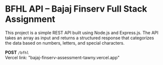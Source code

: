 # BFHL API – Bajaj Finserv Full Stack Assignment

This project is a simple REST API built using Node.js and Express.js. The API takes an array as input and returns a structured response that categorizes the data based on numbers, letters, and special characters.


**POST** `/bfhl`  
Vercel link: "bajaj-finserv-assessment-tawny.vercel.app"

